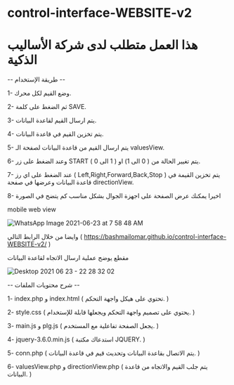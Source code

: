 # control-interface-WEBSITE-v2

# هذا العمل متطلب لدى شركة الأساليب الذكية

-- طريقة الإستخدام --


1- وضع القيم لكل محرك.


2- ثم الضغط على كلمة SAVE.


3- يتم ارسال القيم لقاعدة البيانات.


4- يتم تخزين القيم في قاعدة البيانات.


5- يتم ارسال القيم من قاعدة البيانات لصفحة الـ valuesView.


6- وعند الضغط على زر START يتم تغيير الحالة من ( 0 الى 1) او ( 1 الى 0 ).


7- عند الضغط على اي رز ( Left,Right,Forward,Back,Stop ) يتم تخزين القيمة في قاعدة البيانات وعرضها في صفحة directionView.


8- اخيرا يمكنك عرض الصفحة على اجهزة الجوال بشكل مناسب كم يتضح في الصورة 


mobile web view


![WhatsApp Image 2021-06-23 at 7 58 48 AM](https://user-images.githubusercontent.com/78684031/123038820-c330ba00-d3f9-11eb-8edf-7a178e5cf0b7.jpeg)


وايضا من خلال الرابط التالي ( https://bashmailomar.github.io/control-interface-WEBSITE-v2/ )


مقطع يوضح عملية ارسال الاتجاه لقاعدة البيانات

![Desktop 2021 06 23 - 22 28 32 02](https://user-images.githubusercontent.com/78684031/123157638-78538880-d473-11eb-9890-8b0bf371bdba.gif)


-- شرح محتويات الملفات --


1- index.php و index.html ( تحتوي على هيكل واجهة التحكم. )


2- style.css ( يحتوي على تصميم واجهة التحكم ويجعلها قابلة للإستخدام. )


3- main.js و plg.js ( يجعل الصفحة تفاعلية مع المستخدم. )


4- jquery-3.6.0.min.js ( استدعاك مكتبة JQUERY. )


5- conn.php ( يتم الاتصال بقاعدة البيانات وتحديث قيم في قاعدة البيانات. )


6- valuesView.php و directionView.php ( يتم جلب القيم والاتجاه من قاعدة البيانات. )


